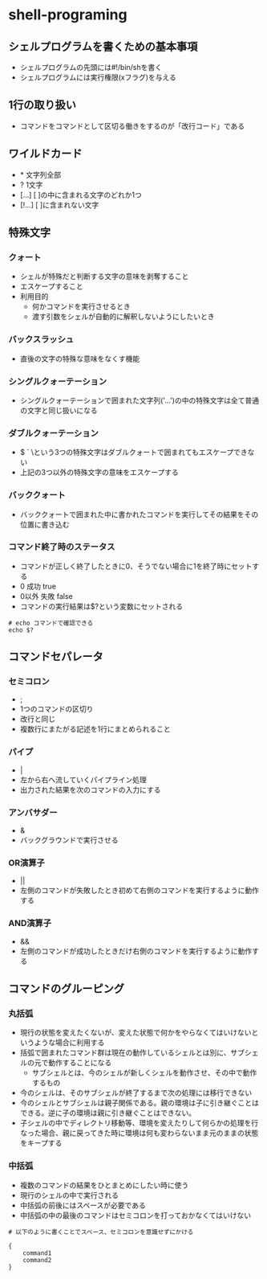 # shell-programing
## シェルプログラムを書くための基本事項
- シェルプログラムの先頭には#!/bin/shを書く
- シェルプログラムには実行権限(xフラグ)を与える

## 1行の取り扱い
- コマンドをコマンドとして区切る働きをするのが「改行コード」である

## ワイルドカード
- \* 文字列全部
- ? 1文字
- [...] [ ]の中に含まれる文字のどれか1つ
- [!...] [ ]に含まれない文字

## 特殊文字
### クォート
- シェルが特殊だと判断する文字の意味を剥奪すること
- エスケープすること
- 利用目的
    - 何かコマンドを実行させるとき
    - 渡す引数をシェルが自動的に解釈しないようにしたいとき

### バックスラッシュ
- 直後の文字の特殊な意味をなくす機能

### シングルクォーテーション
- シングルクォーテーションで囲まれた文字列('...')の中の特殊文字は全て普通の文字と同じ扱いになる

### ダブルクォーテーション
- $ ` \という3つの特殊文字はダブルクォートで囲まれてもエスケープできない
- 上記の3つ以外の特殊文字の意味をエスケープする

### バッククォート
- バッククォートで囲まれた中に書かれたコマンドを実行してその結果をその位置に書き込む

### コマンド終了時のステータス
- コマンドが正しく終了したときに0、そうでない場合に1を終了時にセットする
- 0 成功 true
- 0以外 失敗 false
- コマンドの実行結果は$?という変数にセットされる
```
# echo コマンドで確認できる
echo $?
```

## コマンドセパレータ

### セミコロン
- ;
- 1つのコマンドの区切り
- 改行と同じ
- 複数行にまたがる記述を1行にまとめられること

### パイプ
- |
- 左から右へ流していくパイプライン処理
- 出力された結果を次のコマンドの入力にする

### アンバサダー
- &
- バックグラウンドで実行させる

### OR演算子
- ||
- 左側のコマンドが失敗したとき初めて右側のコマンドを実行するように動作する

### AND演算子
- &&
- 左側のコマンドが成功したときだけ右側のコマンドを実行するように動作する

## コマンドのグルーピング

### 丸括弧
- 現行の状態を変えたくないが、変えた状態で何かをやらなくてはいけないというような場合に利用する
- 括弧で囲まれたコマンド群は現在の動作しているシェルとは別に、サブシェルの元で動作することになる
    - サブシェルとは、今のシェルが新しくシェルを動作させ、その中で動作するもの
- 今のシェルは、そのサブシェルが終了するまで次の処理には移行できない
- 今のシェルとサブシェルは親子関係である。親の環境は子に引き継ぐことはできる。逆に子の環境は親に引き継ぐことはできない。
- 子シェルの中でディレクトリ移動等、環境を変えたりして何らかの処理を行なった場合、親に戻ってきた時に環境は何も変わらないまま元のままの状態をキープする

### 中括弧
- 複数のコマンドの結果をひとまとめにしたい時に使う
- 現行のシェルの中で実行される
- 中括弧の前後にはスペースが必要である
- 中括弧の中の最後のコマンドはセミコロンを打っておかなくてはいけない
```
# 以下のように書くことでスペース、セミコロンを意識せずにかける

{
    command1
    command2
}

```

